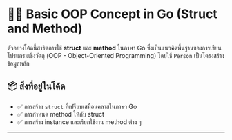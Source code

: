 # 👨‍💻 Basic OOP Concept in Go (Struct and Method)

ตัวอย่างโค้ดนี้สาธิตการใช้ **struct** และ **method** ในภาษา Go ซึ่งเป็นแนวคิดพื้นฐานของการเขียนโปรแกรมเชิงวัตถุ (OOP - Object-Oriented Programming) โดยใช้ `Person` เป็นโครงสร้างข้อมูลหลัก

## 📦 สิ่งที่อยู่ในโค้ด

- ✅ การสร้าง `struct` ที่เปรียบเสมือนคลาสในภาษา Go  
- ✅ การกำหนด method ให้กับ struct  
- ✅ การสร้าง instance และเรียกใช้งาน method ต่าง ๆ  

---
